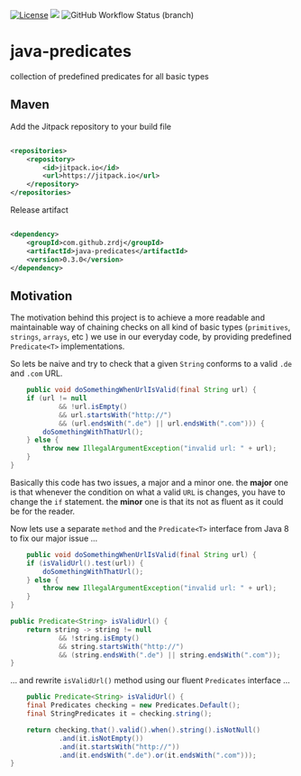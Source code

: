 [![License](https://img.shields.io/github/license/mashape/apistatus.svg?maxAge=2592000)]()
[![](https://jitpack.io/v/ZrdJ/java-predicates.svg)](https://jitpack.io/#ZrdJ/java-predicates)
![GitHub Workflow Status (branch)](https://github.com/zrdj/java-predicates/actions/workflows/maven.yml/badge.svg)

# java-predicates

collection of predefined predicates for all basic types

## Maven

Add the Jitpack repository to your build file

```xml

<repositories>
    <repository>
        <id>jitpack.io</id>
        <url>https://jitpack.io</url>
    </repository>
</repositories>
```

Release artifact

```xml

<dependency>
    <groupId>com.github.zrdj</groupId>
    <artifactId>java-predicates</artifactId>
    <version>0.3.0</version>
</dependency>
```

## Motivation

The motivation behind this project is to achieve a more readable and maintainable way of chaining checks on all kind of
basic types (`primitives`, `strings`, `arrays`, etc ) we use in our everyday code, by providing
predefined `Predicate<T>` implementations.

So lets be naive and try to check that a given `String` conforms to a valid `.de` and `.com` URL.

```java
    public void doSomethingWhenUrlIsValid(final String url) {
    if (url != null
            && !url.isEmpty()
            && url.startsWith("http://")
            && (url.endsWith(".de") || url.endsWith(".com"))) {
        doSomethingWithThatUrl();
    } else {
        throw new IllegalArgumentException("invalid url: " + url);
    }
}
```

Basically this code has two issues, a major and a minor one. the **major** one is that whenever the condition on what a
valid `URL` is changes, you have to change the `if` statement. the **minor** one is that its not as fluent as it could
be for the reader.

Now lets use a separate `method` and the `Predicate<T>` interface from Java 8 to fix our major issue ...

```java
    public void doSomethingWhenUrlIsValid(final String url) {
    if (isValidUrl().test(url)) {
        doSomethingWithThatUrl();
    } else {
        throw new IllegalArgumentException("invalid url: " + url);
    }
}

public Predicate<String> isValidUrl() {
    return string -> string != null
            && !string.isEmpty()
            && string.startsWith("http://")
            && (string.endsWith(".de") || string.endsWith(".com"));
}
```

... and rewrite `isValidUrl()` method using our fluent `Predicates` interface ...

```java
    public Predicate<String> isValidUrl() {
    final Predicates checking = new Predicates.Default();
    final StringPredicates it = checking.string();

    return checking.that().valid().when().string().isNotNull()
            .and(it.isNotEmpty())
            .and(it.startsWith("http://"))
            .and(it.endsWith(".de").or(it.endsWith(".com")));
}
```


 
